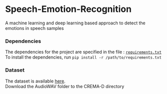 # Speech-Emotion-Recognition
A machine learning and deep learning based approach to detect the emotions in speech samples

### Dependencies
The dependencies for the project are specified in the file : [`requirements.txt`](https://github.com/mohitlal31/Speech-Emotion-Recognition/blob/main/requirements.txt) <br>
To install the dependencies, run `pip install -r /path/to/requirements.txt`

### Dataset
The dataset is available [here](https://www.kaggle.com/datasets/ejlok1/cremad). <br>
Download the AudioWAV folder to the CREMA-D directory <br>

